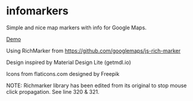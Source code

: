 # infomarkers
Simple and nice map markers with info for Google Maps.

[Demo](http://ljl.github.io/infomarkers/)

Using RichMarker from https://github.com/googlemaps/js-rich-marker

Design inspired by Material Design Lite (getmdl.io)

Icons from flaticons.com designed by Freepik

NOTE: Richmarker library has been edited from its original to stop mouse click propagation. See line 320 & 321.
